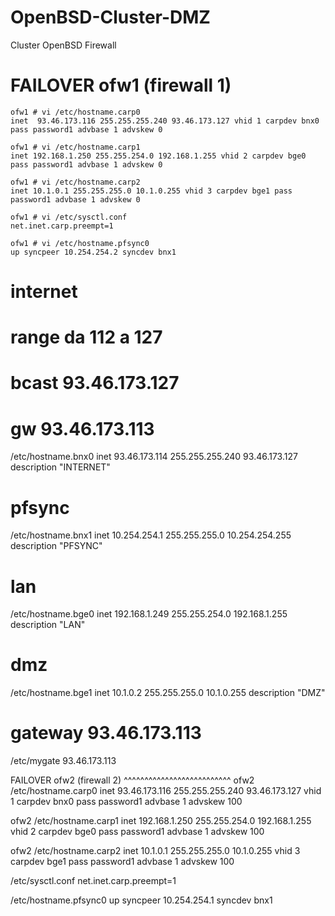 # OpenBSD-Cluster-DMZ
Cluster OpenBSD Firewall

# FAILOVER ofw1 (firewall 1)

    ofw1 # vi /etc/hostname.carp0
    inet  93.46.173.116 255.255.255.240 93.46.173.127 vhid 1 carpdev bnx0 pass password1 advbase 1 advskew 0

    ofw1 # vi /etc/hostname.carp1
    inet 192.168.1.250 255.255.254.0 192.168.1.255 vhid 2 carpdev bge0 pass password1 advbase 1 advskew 0

    ofw1 # vi /etc/hostname.carp2
    inet 10.1.0.1 255.255.255.0 10.1.0.255 vhid 3 carpdev bge1 pass password1 advbase 1 advskew 0

    ofw1 # vi /etc/sysctl.conf
    net.inet.carp.preempt=1

    ofw1 # vi /etc/hostname.pfsync0
    up syncpeer 10.254.254.2 syncdev bnx1

# internet 
# range da 112 a 127
# bcast 93.46.173.127 
# gw 93.46.173.113
/etc/hostname.bnx0
inet 93.46.173.114 255.255.255.240 93.46.173.127 description "INTERNET"  

# pfsync
/etc/hostname.bnx1
inet 10.254.254.1 255.255.255.0 10.254.254.255 description "PFSYNC"

# lan
/etc/hostname.bge0
inet 192.168.1.249 255.255.254.0 192.168.1.255 description "LAN"

# dmz
/etc/hostname.bge1
inet 10.1.0.2 255.255.255.0 10.1.0.255 description "DMZ"

# gateway 93.46.173.113
/etc/mygate
93.46.173.113


FAILOVER ofw2 (firewall 2)
^^^^^^^^^^^^^^^^^^^^^^^^^^
ofw2 /etc/hostname.carp0
inet  93.46.173.116 255.255.255.240 93.46.173.127 vhid 1 carpdev bnx0 pass password1 advbase 1 advskew 100

ofw2 /etc/hostname.carp1
inet 192.168.1.250 255.255.254.0 192.168.1.255 vhid 2 carpdev bge0 pass password1 advbase 1 advskew 100

ofw2 /etc/hostname.carp2
inet 10.1.0.1 255.255.255.0 10.1.0.255 vhid 3 carpdev bge1 pass password1 advbase 1 advskew 100

/etc/sysctl.conf
net.inet.carp.preempt=1

/etc/hostname.pfsync0
up syncpeer 10.254.254.1 syncdev bnx1


